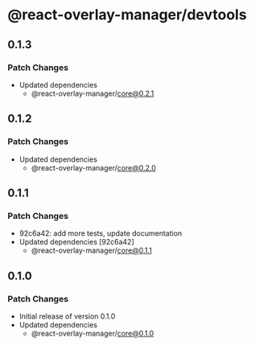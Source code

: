 # @react-overlay-manager/devtools

## 0.1.3

### Patch Changes

- Updated dependencies
  - @react-overlay-manager/core@0.2.1

## 0.1.2

### Patch Changes

- Updated dependencies
  - @react-overlay-manager/core@0.2.0

## 0.1.1

### Patch Changes

- 92c6a42: add more tests, update documentation
- Updated dependencies [92c6a42]
  - @react-overlay-manager/core@0.1.1

## 0.1.0

### Patch Changes

- Initial release of version 0.1.0
- Updated dependencies
  - @react-overlay-manager/core@0.1.0
